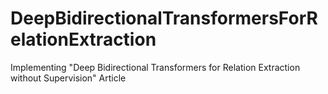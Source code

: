 # DeepBidirectionalTransformersForRelationExtraction
Implementing "Deep Bidirectional Transformers for Relation Extraction without Supervision" Article 

